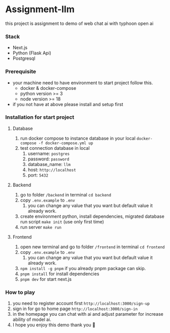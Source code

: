 # Assignment-llm

this project is assignment to demo of web chat ai with typhoon open ai

### Stack

- Next.js 
- Python (Flask Api)
- Postgresql

### Prerequisite
- your machine need to have environment to start project follow this.
  - docker & docker-compose
  - python version >= 3
  - node version >= 18
- if you not have at above please install and setup first

### Installation for start project
1. Database
   1. run docker compose to instance database in your local `docker-compose -f docker-compose.yml up`
   2. test connection database in local
      1. username: `postgres`
      2. password: `password`
      3. database_name: `llm`
      4. host: `http://localhost`
      5. port: `5432`

2. Backend
   1. go to folder `/backend` in terminal `cd backend`
   2. copy `.env.example` to `.env`
      1. you can change any value that you want but default value it already work. 
   3. create environment python, install dependencies, migrated database run script `make init` (use only first time)
   4. run server `make run`

3. Frontend
   1. open new terminal and go to folder `/frontend` in terminal `cd frontend`
   2. copy `.env.example` to `.env`
      1. you can change any value that you want but default value it already work.
   3. `npm install -g pnpm` if you already pnpm package can skip.
   4. `pnpm install` for install dependencies
   5. `pnpm dev` for start next.js


### How to play
1. you need to register account first `http://localhost:3000/sign-up`
2. sign in for go to home page `http://localhost:3000/sign-in`
3. in the homepage you can chat with ai and adjust parameter for increase ability of model ai.
4. I hope you enjoy this demo thank you 🎉